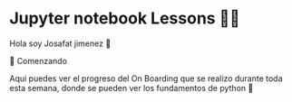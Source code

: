 # Jupyter notebook Lessons :man_technologist:


Hola soy Josafat jimenez :wave:

:rocket: Comenzando

Aqui puedes ver el progreso del On Boarding que se realizo durante toda esta semana, donde se pueden ver los fundamentos de python :snake:
